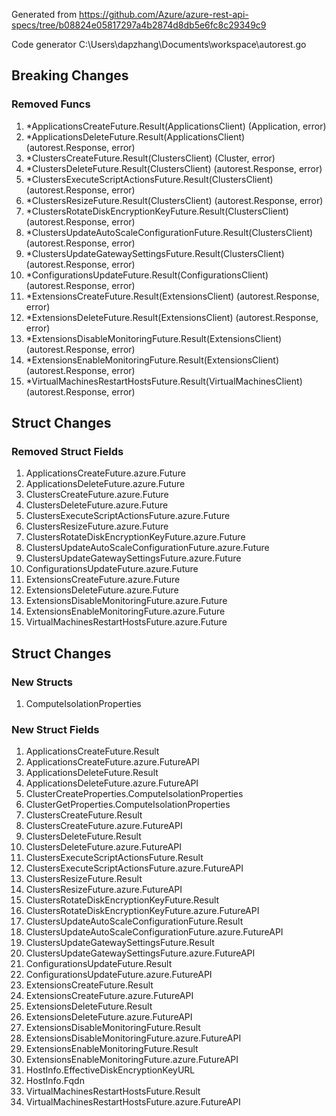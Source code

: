 Generated from https://github.com/Azure/azure-rest-api-specs/tree/b08824e05817297a4b2874d8db5e6fc8c29349c9

Code generator C:\Users\dapzhang\Documents\workspace\autorest.go

## Breaking Changes

### Removed Funcs

1. *ApplicationsCreateFuture.Result(ApplicationsClient) (Application, error)
1. *ApplicationsDeleteFuture.Result(ApplicationsClient) (autorest.Response, error)
1. *ClustersCreateFuture.Result(ClustersClient) (Cluster, error)
1. *ClustersDeleteFuture.Result(ClustersClient) (autorest.Response, error)
1. *ClustersExecuteScriptActionsFuture.Result(ClustersClient) (autorest.Response, error)
1. *ClustersResizeFuture.Result(ClustersClient) (autorest.Response, error)
1. *ClustersRotateDiskEncryptionKeyFuture.Result(ClustersClient) (autorest.Response, error)
1. *ClustersUpdateAutoScaleConfigurationFuture.Result(ClustersClient) (autorest.Response, error)
1. *ClustersUpdateGatewaySettingsFuture.Result(ClustersClient) (autorest.Response, error)
1. *ConfigurationsUpdateFuture.Result(ConfigurationsClient) (autorest.Response, error)
1. *ExtensionsCreateFuture.Result(ExtensionsClient) (autorest.Response, error)
1. *ExtensionsDeleteFuture.Result(ExtensionsClient) (autorest.Response, error)
1. *ExtensionsDisableMonitoringFuture.Result(ExtensionsClient) (autorest.Response, error)
1. *ExtensionsEnableMonitoringFuture.Result(ExtensionsClient) (autorest.Response, error)
1. *VirtualMachinesRestartHostsFuture.Result(VirtualMachinesClient) (autorest.Response, error)

## Struct Changes

### Removed Struct Fields

1. ApplicationsCreateFuture.azure.Future
1. ApplicationsDeleteFuture.azure.Future
1. ClustersCreateFuture.azure.Future
1. ClustersDeleteFuture.azure.Future
1. ClustersExecuteScriptActionsFuture.azure.Future
1. ClustersResizeFuture.azure.Future
1. ClustersRotateDiskEncryptionKeyFuture.azure.Future
1. ClustersUpdateAutoScaleConfigurationFuture.azure.Future
1. ClustersUpdateGatewaySettingsFuture.azure.Future
1. ConfigurationsUpdateFuture.azure.Future
1. ExtensionsCreateFuture.azure.Future
1. ExtensionsDeleteFuture.azure.Future
1. ExtensionsDisableMonitoringFuture.azure.Future
1. ExtensionsEnableMonitoringFuture.azure.Future
1. VirtualMachinesRestartHostsFuture.azure.Future

## Struct Changes

### New Structs

1. ComputeIsolationProperties

### New Struct Fields

1. ApplicationsCreateFuture.Result
1. ApplicationsCreateFuture.azure.FutureAPI
1. ApplicationsDeleteFuture.Result
1. ApplicationsDeleteFuture.azure.FutureAPI
1. ClusterCreateProperties.ComputeIsolationProperties
1. ClusterGetProperties.ComputeIsolationProperties
1. ClustersCreateFuture.Result
1. ClustersCreateFuture.azure.FutureAPI
1. ClustersDeleteFuture.Result
1. ClustersDeleteFuture.azure.FutureAPI
1. ClustersExecuteScriptActionsFuture.Result
1. ClustersExecuteScriptActionsFuture.azure.FutureAPI
1. ClustersResizeFuture.Result
1. ClustersResizeFuture.azure.FutureAPI
1. ClustersRotateDiskEncryptionKeyFuture.Result
1. ClustersRotateDiskEncryptionKeyFuture.azure.FutureAPI
1. ClustersUpdateAutoScaleConfigurationFuture.Result
1. ClustersUpdateAutoScaleConfigurationFuture.azure.FutureAPI
1. ClustersUpdateGatewaySettingsFuture.Result
1. ClustersUpdateGatewaySettingsFuture.azure.FutureAPI
1. ConfigurationsUpdateFuture.Result
1. ConfigurationsUpdateFuture.azure.FutureAPI
1. ExtensionsCreateFuture.Result
1. ExtensionsCreateFuture.azure.FutureAPI
1. ExtensionsDeleteFuture.Result
1. ExtensionsDeleteFuture.azure.FutureAPI
1. ExtensionsDisableMonitoringFuture.Result
1. ExtensionsDisableMonitoringFuture.azure.FutureAPI
1. ExtensionsEnableMonitoringFuture.Result
1. ExtensionsEnableMonitoringFuture.azure.FutureAPI
1. HostInfo.EffectiveDiskEncryptionKeyURL
1. HostInfo.Fqdn
1. VirtualMachinesRestartHostsFuture.Result
1. VirtualMachinesRestartHostsFuture.azure.FutureAPI
